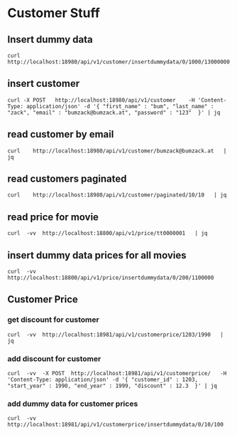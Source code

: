 # Customer Stuff

## Insert dummy data

```
curl http://localhost:18980/api/v1/customer/insertdummydata/0/1000/13000000            
``` 

## insert customer

``` 
curl -X POST   http://localhost:18980/api/v1/customer    -H 'Content-Type: application/json' -d '{ "first_name" : "bum", "last_name" : "zack", "email" : "bumzack@bumzack.at", "password" : "123"  }' | jq
``` 

## read customer by email

``` 
curl    http://localhost:18980/api/v1/customer/bumzack@bumzack.at   | jq
``` 

## read customers paginated

``` 
curl    http://localhost:18980/api/v1/customer/paginated/10/10   | jq
``` 

## read price for movie

``` 
curl  -vv  http://localhost:18800/api/v1/price/tt0000001   | jq
``` 

## insert dummy data prices for all movies

``` 
curl  -vv  http://localhost:18800/api/v1/price/insertdummydata/0/200/1100000
``` 

## Customer Price

### get discount for customer

``` 
curl  -vv  http://localhost:18981/api/v1/customerprice/1203/1990   | jq
``` 

### add  discount for customer

``` 
curl  -vv  -X POST  http://localhost:18981/api/v1/customerprice/   -H 'Content-Type: application/json' -d '{ "customer_id" : 1203, "start_year" : 1990, "end_year" : 1999, "discount" : 12.3  }' | jq
``` 

### add  dummy data for customer prices

``` 
curl  -vv    http://localhost:18981/api/v1/customerprice/insertdummydata/0/10/100   
``` 
    




